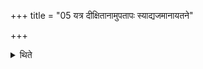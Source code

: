 +++
title = "05 यत्र दीक्षितानामुपतापः स्याद्यजमानायतने"

+++

<details><summary>थिते</summary>

यत्र दीक्षितानामुपतापः स्याद्यजमानायतने शयीत ५
</details>
